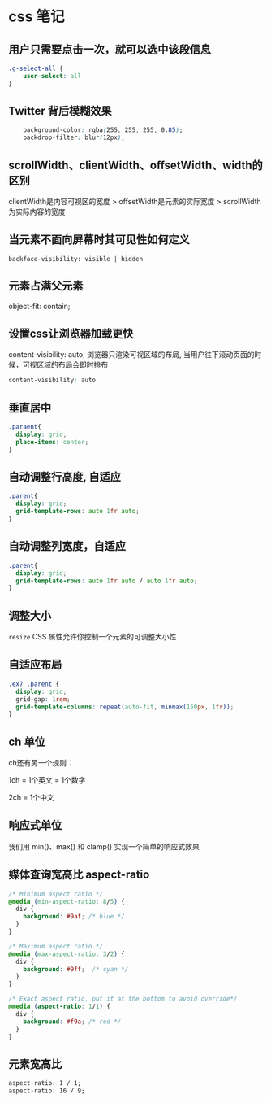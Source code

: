 # css 笔记

## 用户只需要点击一次，就可以选中该段信息

```css
.g-select-all {
    user-select: all
}
```

## Twitter 背后模糊效果

```css
    background-color: rgba(255, 255, 255, 0.85);
    backdrop-filter: blur(12px);
```

## scrollWidth、clientWidth、offsetWidth、width的区别

clientWidth是内容可视区的宽度 > offsetWidth是元素的实际宽度 > scrollWidth为实际内容的宽度

## 当元素不面向屏幕时其可见性如何定义

`backface-visibility: visible | hidden`

## 元素占满父元素

object-fit: contain;

## 设置css让浏览器加载更快

content-visibility: auto, 浏览器只渲染可视区域的布局, 当用户往下滚动页面的时候，可视区域的布局会即时排布

```css
content-visibility: auto
```

## 垂直居中

```css
.paraent{
  display: grid;
  place-items: center;
}
```

## 自动调整行高度, 自适应

```css
.parent{
  display: grid;
  grid-template-rows: auto 1fr auto;
}
```

## 自动调整列宽度，自适应

```css
.parent{
  display: grid;
  grid-template-rows: auto 1fr auto / auto 1fr auto;
}
```

## 调整大小

`resize` CSS 属性允许你控制一个元素的可调整大小性


## 自适应布局

```css
.ex7 .parent {
  display: grid;
  grid-gap: 1rem;
  grid-template-columns: repeat(auto-fit, minmax(150px, 1fr));
}
```

## ch 单位

ch还有另一个规则：

1ch = 1个英文 = 1个数字

2ch = 1个中文

## 响应式单位

我们用 min()、max() 和 clamp() 实现一个简单的响应式效果

## 媒体查询宽高比 aspect-ratio

```css
/* Minimum aspect ratio */
@media (min-aspect-ratio: 8/5) {
  div {
    background: #9af; /* blue */
  }
}

/* Maximum aspect ratio */
@media (max-aspect-ratio: 3/2) {
  div {
    background: #9ff;  /* cyan */
  }
}

/* Exact aspect ratio, put it at the bottom to avoid override*/
@media (aspect-ratio: 1/1) {
  div {
    background: #f9a; /* red */
  }
}
```

## 元素宽高比

```css
aspect-ratio: 1 / 1; 
aspect-ratio: 16 / 9;
```